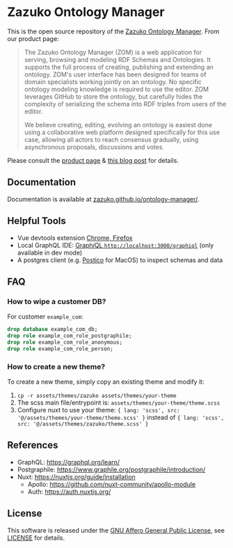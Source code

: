 # Zazuko Ontology Manager

This is the open source repository of the [Zazuko Ontology Manager](https://zazuko.com/products/ontology-manager/). From our product page:

> The Zazuko Ontology Manager (ZOM) is a web application for serving, browsing and modeling RDF Schemas and Ontologies. It supports the full process of creating, publishing and extending an ontology. ZOM's user interface has been designed for teams of domain specialists working jointly on an ontology. No specific ontology modeling knowledge is required to use the editor. ZOM leverages GitHub to store the ontology, but carefully hides the complexity of serializing the schema into RDF triples from users of the editor.
> 
> We believe creating, editing, evolving an ontology is easiest done using a collaborative web platform designed specifically for this use case, allowing all actors to reach consensus gradually, using asynchronous proposals, discussions and votes.

Please consult the [product page](https://zazuko.com/products/ontology-manager/) & [this blog post](https://zazuko.com/blog/schema-manager-oss/) for details.

## Documentation

Documentation is available at [zazuko.github.io/ontology-manager/](https://zazuko.github.io/ontology-manager/).

## Helpful Tools

- Vue devtools extension [Chrome, Firefox](https://github.com/vuejs/vue-devtools#installation)
- Local GraphQL IDE: [Graph*i*QL `http://localhost:3000/graphiql`](http://localhost:3000/graphiql) (only available in dev mode)
- A postgres client (e.g. [Postico](https://eggerapps.at/postico/) for MacOS) to inspect schemas and data

## FAQ

### How to wipe a customer DB?

For customer `example_com`:
```sql
drop database example_com_db;
drop role example_com_role_postgraphile;
drop role example_com_role_anonymous;
drop role example_com_role_person;
```

### How to create a new theme?

To create a new theme, simply copy an existing theme and modify it:

1. `cp -r assets/themes/zazuko assets/themes/your-theme`
1. The scss main file/entrypoint is: `assets/themes/your-theme/theme.scss`
1. Configure nuxt to use your theme: `{ lang: 'scss', src: '@/assets/themes/your-theme/theme.scss' }` instead of `{ lang: 'scss', src: '@/assets/themes/zazuko/theme.scss' }`

## References

* GraphQL: https://graphql.org/learn/
* Postgraphile: https://www.graphile.org/postgraphile/introduction/
* Nuxt: https://nuxtjs.org/guide/installation
    * Apollo: https://github.com/nuxt-community/apollo-module
    * Auth: https://auth.nuxtjs.org/

## License

This software is released under the [GNU Affero General Public License](https://www.gnu.org/licenses/agpl-3.0.html), see [LICENSE](LICENSE) for details.

